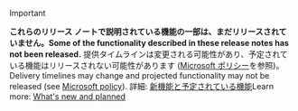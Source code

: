 > [!Important]
> <span data-ttu-id="34f00-101">**これらのリリース ノートで説明されている機能の一部は、まだリリースされていません。**</span><span class="sxs-lookup"><span data-stu-id="34f00-101">**Some of the functionality described in these release notes has not been released.**</span></span> <span data-ttu-id="34f00-102">提供タイムラインは変更される可能性があり、予定されている機能はリリースされない可能性があります ([Microsoft ポリシー](https://go.microsoft.com/fwlink/p/?linkid=2007332)を参照)。</span><span class="sxs-lookup"><span data-stu-id="34f00-102">Delivery timelines may change and projected functionality may not be released (see [Microsoft policy](https://go.microsoft.com/fwlink/p/?linkid=2007332)).</span></span> <span data-ttu-id="34f00-103">詳細: [新機能と予定されている機能](/dynamics365-release-plan/2019wave2/mixed-reality/dynamics365-remote-assist/planned-features)</span><span class="sxs-lookup"><span data-stu-id="34f00-103">Learn more: [What's new and planned](/dynamics365-release-plan/2019wave2/mixed-reality/dynamics365-remote-assist/planned-features)</span></span>
